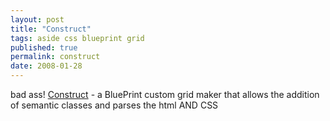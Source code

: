 ```yaml
---
layout: post
title: "Construct"
tags: aside css blueprint grid
published: true
permalink: construct
date: 2008-01-28
---
```


bad ass! <a href="http://www.christianmontoya.com/2008/01/28/construct-04-beta-is-something-i-am-seriously-proud-of/">Construct</a> - a BluePrint custom grid maker that allows the addition of semantic classes and parses the html AND CSS
